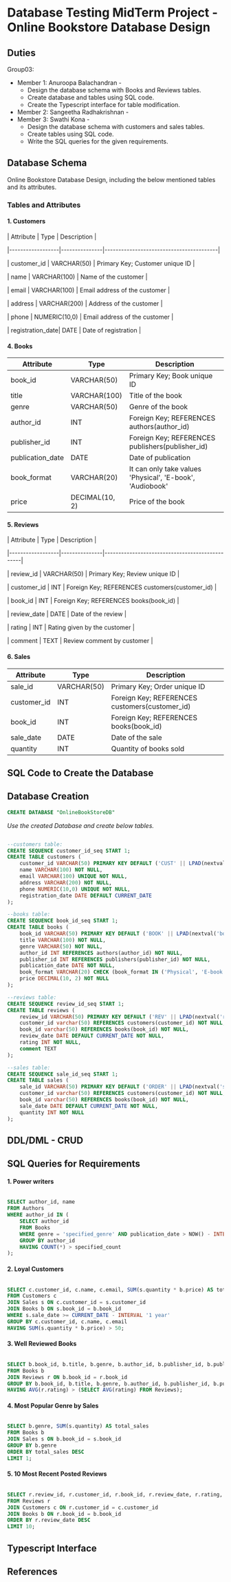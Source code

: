 # Database Testing MidTerm Project - Online Bookstore Database Design
## Duties
Group03:
* Member 1: Anuroopa Balachandran - 
    * Design the database schema with Books and Reviews tables.
    * Create database and tables using SQL code.
    * Create the Typescript interface for table modification.
* Member 2: Sangeetha Radhakrishnan - 
* Member 3: Swathi Kona - 
    * Design the database schema with customers and sales tables.
    * Create tables using SQL code.
    * Write the SQL queries for the given requirements.

## Database Schema
Online Bookstore Database Design, including the below mentioned tables and its attributes.

### Tables and Attributes
#### 1. Customers 

| Attribute        | Type          | Description                             | 

|------------------|---------------|-----------------------------------------| 

| customer_id      | VARCHAR(50)   | Primary Key; Customer unique ID         | 

| name             | VARCHAR(100)  | Name of the customer                    | 

| email            | VARCHAR(100)  | Email address of the customer           | 

| address          | VARCHAR(200)  | Address of the customer                 | 

| phone            | NUMERIC(10,0) | Email address of the customer           | 

| registration_date| DATE          | Date of registration                    | 

#### 4. Books
| Attribute        | Type          | Description                                               |
|------------------|---------------|-----------------------------------------------------------|
| book_id          | VARCHAR(50)   | Primary Key; Book unique ID                               |
| title            | VARCHAR(100)  | Title of the book                                         |
| genre            | VARCHAR(50)   | Genre of the book                                         |
| author_id        | INT           | Foreign Key; REFERENCES authors(author_id)                |
| publisher_id     | INT           | Foreign Key; REFERENCES publishers(publisher_id)          |
| publication_date | DATE          | Date of publication                                       |
| book_format      | VARCHAR(20)   | It can only take values 'Physical', 'E-book', 'Audiobook' |
| price            | DECIMAL(10, 2)| Price of the book                                         |

#### 5. Reviews 

| Attribute        | Type          | Description                                    | 

|------------------|---------------|------------------------------------------------| 

| review_id        | VARCHAR(50)   | Primary Key; Review unique ID                  | 

| customer_id      | INT           | Foreign Key; REFERENCES customers(customer_id) | 

| book_id          | INT           | Foreign Key; REFERENCES books(book_id)         | 

| review_date      | DATE          | Date of the review                             | 

| rating           | INT           | Rating given by the customer                   | 

| comment          | TEXT          | Review comment by customer                     | 



#### 6. Sales
| Attribute        | Type          | Description                                    |
|------------------|---------------|------------------------------------------------|
| sale_id          | VARCHAR(50)   | Primary Key; Order unique ID                   |
| customer_id      | INT           | Foreign Key; REFERENCES customers(customer_id) |
| book_id          | INT           | Foreign Key; REFERENCES books(book_id)         |
| sale_date        | DATE          | Date of the sale                               |
| quantity         | INT           | Quantity of books sold                         |

## SQL Code to Create the Database
## Database Creation
```sql
CREATE DATABASE "OnlineBookStoreDB"
```
*Use the created Database and create below tables.*
```sql

--customers table:
CREATE SEQUENCE customer_id_seq START 1;  
CREATE TABLE customers ( 
    customer_id VARCHAR(50) PRIMARY KEY DEFAULT ('CUST' || LPAD(nextval('customer_id_seq')::TEXT, 1, '')) NOT NULL, 
    name VARCHAR(100) NOT NULL, 
    email VARCHAR(100) UNIQUE NOT NULL, 
    address VARCHAR(200) NOT NULL, 
    phone NUMERIC(10,0) UNIQUE NOT NULL, 
    registration_date DATE DEFAULT CURRENT_DATE 
); 

--books table:
CREATE SEQUENCE book_id_seq START 1;
CREATE TABLE books (
    book_id VARCHAR(50) PRIMARY KEY DEFAULT ('BOOK' || LPAD(nextval('book_id_seq')::TEXT,1,'')) NOT NULL,
    title VARCHAR(100) NOT NULL,
    genre VARCHAR(50) NOT NULL,
    author_id INT REFERENCES authors(author_id) NOT NULL,
    publisher_id INT REFERENCES publishers(publisher_id) NOT NULL,
    publication_date DATE NOT NULL,
    book_format VARCHAR(20) CHECK (book_format IN ('Physical', 'E-book', 'Audiobook')) NOT NULL,
    price DECIMAL(10, 2) NOT NULL
);

--reviews table:
CREATE SEQUENCE review_id_seq START 1;  
CREATE TABLE reviews ( 
    review_id VARCHAR(50) PRIMARY KEY DEFAULT ('REV' || LPAD(nextval('review_id_seq')::TEXT,3,'0')) NOT NULL, 
    customer_id varchar(50) REFERENCES customers(customer_id) NOT NULL, 
    book_id varchar(50) REFERENCES books(book_id) NOT NULL, 
    review_date DATE DEFAULT CURRENT_DATE NOT NULL, 
    rating INT NOT NULL, 
    comment TEXT
); 

--sales table:
CREATE SEQUENCE sale_id_seq START 1;
CREATE TABLE sales (
    sale_id VARCHAR(50) PRIMARY KEY DEFAULT ('ORDER' || LPAD(nextval('sale_id_seq')::TEXT,1,'')) NOT NULL,
    customer_id varchar(50) REFERENCES customers(customer_id) NOT NULL,
    book_id varchar(50) REFERENCES books(book_id) NOT NULL,
    sale_date DATE DEFAULT CURRENT_DATE NOT NULL,
    quantity INT NOT NULL
);
```

## DDL/DML - CRUD

## SQL Queries for Requirements
#### 1. Power writers 

```sql 

SELECT author_id, name 
FROM Authors 
WHERE author_id IN ( 
    SELECT author_id 
    FROM Books 
    WHERE genre = 'specified_genre' AND publication_date > NOW() - INTERVAL 'specified_years' YEAR 
    GROUP BY author_id 
    HAVING COUNT(*) > specified_count 
); 

``` 

#### 2. Loyal Customers 

```sql 

SELECT c.customer_id, c.name, c.email, SUM(s.quantity * b.price) AS total_spent_last_year 
FROM Customers c 
JOIN Sales s ON c.customer_id = s.customer_id 
JOIN Books b ON s.book_id = b.book_id 
WHERE s.sale_date >= CURRENT_DATE - INTERVAL '1 year' 
GROUP BY c.customer_id, c.name, c.email 
HAVING SUM(s.quantity * b.price) > 50; 

``` 
#### 3. Well Reviewed Books 

```sql 

SELECT b.book_id, b.title, b.genre, b.author_id, b.publisher_id, b.publication_date, b.book_format, b.price, AVG(r.rating) AS average_rating 
FROM Books b 
JOIN Reviews r ON b.book_id = r.book_id 
GROUP BY b.book_id, b.title, b.genre, b.author_id, b.publisher_id, b.publication_date, b.book_format, b.price 
HAVING AVG(r.rating) > (SELECT AVG(rating) FROM Reviews); 

``` 

#### 4. Most Popular Genre by Sales 

```sql 

SELECT b.genre, SUM(s.quantity) AS total_sales 
FROM Books b 
JOIN Sales s ON b.book_id = s.book_id 
GROUP BY b.genre 
ORDER BY total_sales DESC 
LIMIT 1; 

``` 

#### 5. 10 Most Recent Posted Reviews 

```sql 

SELECT r.review_id, r.customer_id, r.book_id, r.review_date, r.rating, r.comment, c.name AS customer_name, b.title AS book_title 
FROM Reviews r 
JOIN Customers c ON r.customer_id = c.customer_id 
JOIN Books b ON r.book_id = b.book_id 
ORDER BY r.review_date DESC 
LIMIT 10; 

``` 

## Typescript Interface

## References
